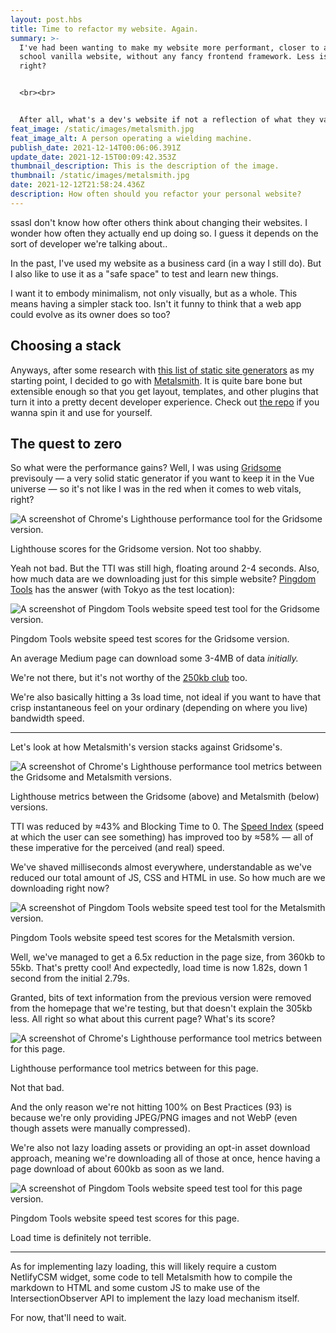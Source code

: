 ```yaml
---
layout: post.hbs
title: Time to refactor my website. Again.
summary: >-
  I've had been wanting to make my website more performant, closer to an old
  school vanilla website, without any fancy frontend framework. Less is more,
  right?


  <br><br>


  After all, what's a dev's website if not a reflection of what they value?
feat_image: /static/images/metalsmith.jpg
feat_image_alt: A person operating a wielding machine.
publish_date: 2021-12-14T00:06:06.391Z
update_date: 2021-12-15T00:09:42.353Z
thumbnail_description: This is the description of the image.
thumbnail: /static/images/metalsmith.jpg
date: 2021-12-12T21:58:24.436Z
description: How often should you refactor your personal website?
---
```

ssasI don't know how ofter others think about changing their websites. I wonder how often they actually end up doing so. I guess it depends on the sort of developer we're talking about..

In the past, I've used my website as a business card (in a way I still do). But I also like to use it as a "safe space" to test and learn new things.

I want it to embody minimalism, not only visually, but as a whole. This means having a simpler stack too. Isn't it funny to think that a web app could evolve as its owner does so too?

## Choosing a stack

Anyways, after some research with <a href="https://github.com/myles/awesome-static-generators" target="_blank">this list of static site generators</a> as my starting point, I decided to go with <a href="https://www.metalsmith.io/" target="_blank">Metalsmith</a>. It is quite bare bone but extensible enough so that you get layout, templates, and other plugins that turn it into a pretty decent developer experience. Check out <a href="https://github.com/mstrlaw/mstrlaw" target="_blank">the repo</a> if you wanna spin it and use for yourself.

## The quest to zero

So what were the performance gains? Well, I was using <a href="https://gridsome.org/" target="_blank">Gridsome</a> previsouly — a very solid static generator if you want to keep it in the Vue universe — so it's not like I was in the red when it comes to web vitals, right?

![A screenshot of Chrome's Lighthouse performance tool for the Gridsome version.](/static/images/old_lighthouse-min.jpg "Lighthouse scores for the Gridsome version. Not too shabby.")

<p class="u-ImageDescription">Lighthouse scores for the Gridsome version. Not too shabby.</p>

Yeah not bad. But the TTI was still high, floating around 2-4 seconds. Also, how much data are we downloading just for this simple website? <a href="https://tools.pingdom.com/" target="_blank">Pingdom Tools</a> has the answer (with Tokyo as the test location):

![A screenshot of Pingdom Tools website speed test tool for the Gridsome version.](/static/images/old_pingdom_tokyo-min.jpg "Pingdom Tools website speed test scores for the Gridsome version.")

<p class="u-ImageDescription">Pingdom Tools website speed test scores for the Gridsome version.</p>

An average Medium page can download some 3-4MB of data *initially.*

We're not there, but it's not worthy of the <a href="https://250kb.club/" target="_blank">250kb club</a> too.

We're also basically hitting a 3s load time, not ideal if you want to have that crisp instantaneous feel on your ordinary (depending on where you live) bandwidth speed.

<hr>

Let's look at how Metalsmith's version stacks against Gridsome's.

![A screenshot of Chrome's Lighthouse performance tool metrics between the Gridsome and Metalsmith versions.](/static/images/web_vitals_diference.png "Lighthouse metrics between the Gridsome (above) and Metalsmith (below) versions.")

<p class="u-ImageDescription">Lighthouse metrics between the Gridsome (above) and Metalsmith (below) versions.</p>

TTI was reduced by ≈43% and Blocking Time to 0. The <a href="https://web.dev/speed-index/" target="_blank">Speed Index</a> (speed at which the user can see something) has improved too by ≈58% — all of these imperative for the perceived (and real) speed.

We've shaved milliseconds almost everywhere, understandable as we've reduced our total amount of JS, CSS and HTML in use. So how much are we downloading right now?

![A screenshot of Pingdom Tools website speed test tool for the Metalsmith version.](/static/images/new_pingdom_tokyp.jpg "Pingdom Tools website speed test scores for the Metalsmith version.")

<p class="u-ImageDescription">Pingdom Tools website speed test scores for the Metalsmith version.</p>

Well, we've managed to get a 6.5x reduction in the page size, from 360kb to 55kb. That's pretty cool! And expectedly, load time is now 1.82s, down 1 second from the initial 2.79s.

Granted, bits of text information from the previous version were removed from the homepage that we're testing, but that doesn't explain the 305kb less. All right so what about this current page? What's its score?

![A screenshot of Chrome's Lighthouse performance tool metrics between for this page.](/static/images/new_post_lighthouse.jpg "Lighthouse performance tool metrics between for this page.")

<p class="u-ImageDescription">Lighthouse performance tool metrics between for this page.</p>

Not that bad.

And the only reason we're not hitting 100% on Best Practices (93) is because we're only providing JPEG/PNG images and not WebP (even though assets were manually compressed). 

We're also not lazy loading assets or providing an opt-in asset download approach, meaning we're downloading all of those at once, hence having a page download of about 600kb as soon as we land.

![A screenshot of Pingdom Tools website speed test tool for this page version.](/static/images/new_post_pingdom.jpg "Pingdom Tools website speed test scores for this page.")

<p class="u-ImageDescription">Pingdom Tools website speed test scores for this page.</p>

Load time is definitely not terrible.

<hr>

As for implementing lazy loading, this will likely require a custom NetlifyCSM widget, some code to tell Metalsmith how to compile the markdown to HTML and some custom JS to make use of the IntersectionObserver API to implement the lazy load mechanism itself.

For now, that'll need to wait.
